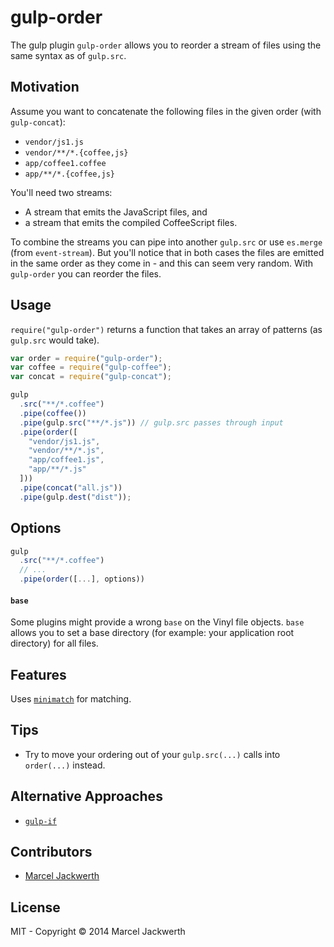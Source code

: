 # gulp-order

The gulp plugin `gulp-order` allows you to reorder a stream of files using the same syntax as of `gulp.src`.

## Motivation

Assume you want to concatenate the following files in the given order (with `gulp-concat`):

- `vendor/js1.js`
- `vendor/**/*.{coffee,js}`
- `app/coffee1.coffee`
- `app/**/*.{coffee,js}`

You'll need two streams:

- A stream that emits the JavaScript files, and
- a stream that emits the compiled CoffeeScript files.
 
To combine the streams you can pipe into another `gulp.src` or use `es.merge` (from `event-stream`). But you'll notice that in both cases the files are emitted in the same order as they come in - and this can seem very random. With `gulp-order` you can reorder the files.

## Usage

`require("gulp-order")` returns a function that takes an array of patterns (as `gulp.src` would take).

```javascript
var order = require("gulp-order");
var coffee = require("gulp-coffee");
var concat = require("gulp-concat");

gulp
  .src("**/*.coffee")
  .pipe(coffee())
  .pipe(gulp.src("**/*.js")) // gulp.src passes through input
  .pipe(order([
    "vendor/js1.js",
    "vendor/**/*.js",
    "app/coffee1.js",
    "app/**/*.js"
  ]))
  .pipe(concat("all.js"))
  .pipe(gulp.dest("dist"));
```

## Options

```javascript
gulp
  .src("**/*.coffee")
  // ...
  .pipe(order([...], options))
```

#### `base`

Some plugins might provide a wrong `base` on the Vinyl file objects. `base` allows you to set a base directory (for example: your application root directory) for all files.

## Features

Uses [`minimatch`](https://github.com/isaacs/minimatch) for matching.

## Tips

- Try to move your ordering out of your `gulp.src(...)` calls into `order(...)` instead.

## Alternative Approaches

- [`gulp-if`](https://github.com/robrich/gulp-if)

## Contributors

- [Marcel Jackwerth](http://twitter.com/sirlantis)

## License

MIT - Copyright © 2014 Marcel Jackwerth
